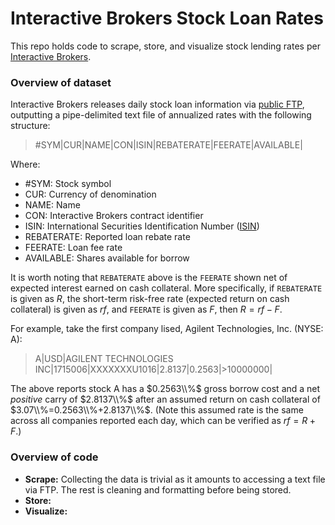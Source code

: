 # Interactive Brokers Stock Loan Rates
This repo holds code to scrape, store, and visualize stock lending rates per [Interactive Brokers](https://www.interactivebrokers.com).

### Overview of dataset
Interactive Brokers releases daily stock loan information via [public FTP](https://web.archive.org/web/20220818143558/https://ibkr.info/article/2024), outputting a pipe-delimited text file of annualized rates with the following structure:

> #SYM|CUR|NAME|CON|ISIN|REBATERATE|FEERATE|AVAILABLE| 

Where:
* #SYM: Stock symbol
* CUR: Currency of denomination
* NAME: Name
* CON: Interactive Brokers contract identifier
* ISIN: International Securities Identification Number ([ISIN](https://www.isin.org/))
* REBATERATE: Reported loan rebate rate
* FEERATE: Loan fee rate
* AVAILABLE: Shares available for borrow

It is worth noting that `REBATERATE` above is the `FEERATE` shown net of expected interest earned on cash collateral. More specifically, if `REBATERATE` is given as $R$, the short-term risk-free rate (expected return on cash collateral) is given as $rf$, and `FEERATE` is given as $F$, then $R=rf-F$.

For example, take the first company lised, Agilent Technologies, Inc. (NYSE: A):
> A|USD|AGILENT TECHNOLOGIES INC|1715006|XXXXXXXU1016|2.8137|0.2563|>10000000|

The above reports stock A has a $0.2563\\%$ gross borrow cost and a net *positive* carry of $2.8137\\%$ after an assumed return on cash collateral of $3.07\\%=0.2563\\%+2.8137\\%$. (Note this assumed rate is the same across all companies reported each day, which can be verified as $rf=R+F$.)

### Overview of code
* **Scrape:** Collecting the data is trivial as it amounts to accessing a text file via FTP. The rest is cleaning and formatting before being stored.
* **Store:** 
* **Visualize:**
